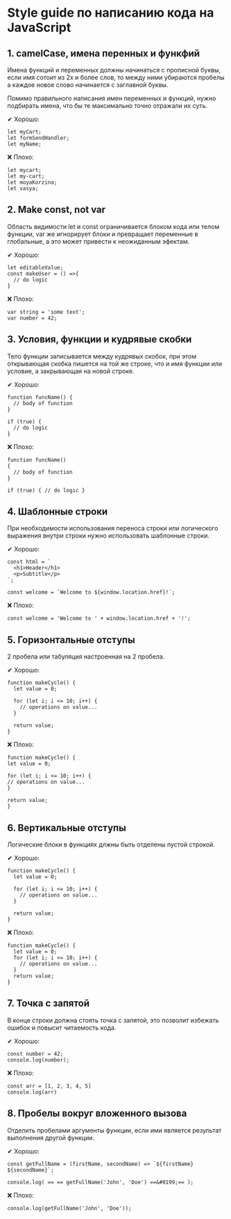 # Style guide по написанию кода на JavaScript

## 1. camelCase, имена перенных и функфий

Имена функций и переменных должны начинаться с прописной буквы, если имя сотоит из 2х и более слов, то между ними убираются пробелы а каждое новое слово начинается с заглавной буквы.

Помимо правильного написания имен переменных и функций, нужно подбирать имена, что бы те максимально точно отражали их суть.

✔ Хорошо:
```
let myCart;
let formSendHandler;
let myName;
```

❌ Плохо:
```
let mycart;
let my-cart;
let moyaKorzina;
let vasya;
```

## 2. Make const, not var

Область видимости let и const ограничивается блоком кода или телом функции, var же игнорирует блоки и превращает переменные в глобальные, а это может привести к неожиданным эфектам.

✔ Хорошо:
```
let editableValue;
const makeUser = () =>{
  // do logic
}
```

❌ Плохо:
```
var string = 'some text';
var number = 42;
```

## 3. Условия, функции и кудрявые скобки

Тело функции записывается между кудрявых скобок, при этом открывающая скобка пишется на той же строке, что и имя функции или условие, а закрывающая на новой строке.

✔ Хорошо:
```
function funcName() {
  // body of function
}

if (true) {
  // do logic
}
```

❌ Плохо:
```
function funcName()
{
  // body of function
}

if (true) { // do logic }
```

## 4. Шаблонные строки

При необходимости использования переноса строки или логического выражения внутри строки нужно использовать шаблонные строки.

✔ Хорошо:
```
const html = `
  <h1>Header</h1>
  <p>Subtitle</p>
`;

const welcome = `Welcome to ${window.location.href}!`;
```

❌ Плохо:
```
const welcome = 'Welcome to ' + window.location.href + '!';
```

## 5. Горизонтальные отступы

2 пробела или табуляция настроенная на 2 пробела.

✔ Хорошо:
```
function makeCycle() {
  let value = 0;

  for (let i; i <= 10; i++) {
    // operations on value...
  }

  return value;
}
```

❌ Плохо:
```
function makeCycle() {
let value = 0;

for (let i; i <= 10; i++) {
// operations on value...
}

return value;
}
```

## 6. Вертикальные отступы

Логические блоки в функциях длжны быть отделены пустой строкой.

✔ Хорошо:
```
function makeCycle() {
  let value = 0;

  for (let i; i <= 10; i++) {
    // operations on value...
  }

  return value;
}
```

❌ Плохо:
```
function makeCycle() {
  let value = 0;
  for (let i; i <= 10; i++) {
    // operations on value...
  }
  return value;
}
```


## 7. Точка с запятой

В конце строки должна стоять точка с запятой, это позволит избежать ошибок и повысит читаемость кода.

✔ Хорошо:
```
const number = 42;
console.log(number);
```

❌ Плохо:
```
const arr = [1, 2, 3, 4, 5]
console.log(arr)
```

## 8. Пробелы вокруг вложенного вызова

Отделить пробелами аргументы функции, если ими является результат выполнения другой функции.

✔ Хорошо:
```
const getFullName = (firstName, secondName) => `${firstName} ${secondName}`;

console.log( == == getFullName('John', 'Doe') ==&#8199;== );
```

❌ Плохо:
```
console.log(getFullName('John', 'Doe'));
```
